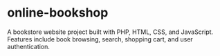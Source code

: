 # online-bookshop
A bookstore website project built with PHP, HTML, CSS, and JavaScript. Features include book browsing, search, shopping cart, and user authentication.
